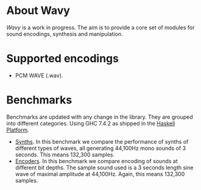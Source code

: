 
# About Wavy #

*Wavy* is a work in progress. The aim is to provide a core set of modules for sound encodings, synthesis
and manipulation.

# Supported encodings #

* PCM WAVE (.wav).

# Benchmarks #

Benchmarks are updated with any change in the library.
They are grouped into different categories. Using GHC 7.4.2 as shipped in the
[Haskell Platform](http://www.haskell.org/platform).

* [Synths](http://daniel-diaz.github.com/wavy/wavy-bench-synth.html). In this benchmark we
compare the performance of synths of different types of waves, all generating 44,100Hz mono sounds
of 3 seconds. This means 132,300 samples.
* [Encoders](http://daniel-diaz.github.com/wavy/wavy-bench-encoding.html). In this benchmark
we compare encoding of sounds at different bit depths. The sample sound used is a 3 seconds length
sine wave of maximal amplitude at 44,100Hz. Again, this means 132,300 samples.